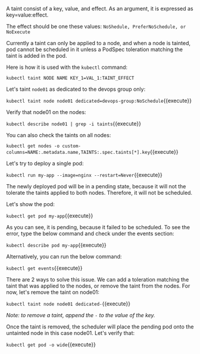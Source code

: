 A taint consist of a key, value, and effect. As an argument, it is expressed as key=value:effect.

The effect should be one these values: `NoShedule, PreferNoSchedule, or NoExecute`

Currently a taint can only be applied to a node, and when a node is tainted, pod cannot be scheduled in it unless a PodSpec toleration matching the taint is added in the pod. 

Here is how it is used with the  `kubectl` command:

`kubectl taint NODE NAME KEY_1=VAL_1:TAINT_EFFECT`


Let's taint `node01`  as dedicated to the devops group only:

`kubectl taint node node01 dedicated=devops-group:NoSchedule`{{execute}}

Verify that node01  on the nodes:

`kubectl describe node01 | grep -i taints`{{execute}}

You can also check the taints on all nodes:

`kubectl get nodes -o custom-columns=NAME:.metadata.name,TAINTS:.spec.taints[*].key`{{execute}}

Let's try to deploy a single pod:

`kubectl run my-app --image=nginx --restart=Never`{{execute}}

The newly deployed pod will be in a pending state, because it will not the tolerate the taints applied to both nodes. Therefore, it will not be scheduled.

Let's show the pod:

`kubectl get pod my-app`{{execute}}

As you can see, it is pending, because it failed to be scheduled. To see the error, type the below command and check under the events section:

`kubectl describe pod my-app`{{execute}}

Alternatively, you can run the below command:

`kubectl get events`{{execute}} 

There are 2 ways to solve this issue. We can add a toleration matching the taint that was applied to the nodes, or remove the taint from the nodes. For now, let's remove the taint on node01:

`kubectl taint node node01 dedicated-`{{execute}}

*Note: to remove a taint, append the `-` to the value of the key.*

Once the taint is removed, the scheduler will place the pending pod onto the untainted node in this case node01. Let's verify that:

`kubectl get pod -o wide`{{execute}}
